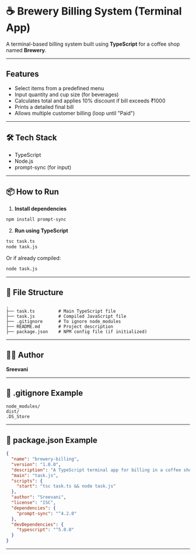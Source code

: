 # ☕ Brewery Billing System (Terminal App)

A terminal-based billing system built using **TypeScript** for a coffee shop named **Brewery**.

---

##  Features

- Select items from a predefined menu
- Input quantity and cup size (for beverages)
- Calculates total and applies 10% discount if bill exceeds ₹1000
- Prints a detailed final bill
- Allows multiple customer billing (loop until "Paid")

---

## 🛠 Tech Stack

- TypeScript
- Node.js
- prompt-sync (for input)

---

## 📦 How to Run

1. **Install dependencies**

```bash
npm install prompt-sync
```

2. **Run using TypeScript**

```bash
tsc task.ts
node task.js
```

Or if already compiled:

```bash
node task.js
```

---

## 📁 File Structure

```
.
├── task.ts         # Main TypeScript file
├── task.js         # Compiled JavaScript file
├── .gitignore      # To ignore node_modules
├── README.md       # Project description
├── package.json    # NPM config file (if initialized)
```

---

## 👩‍💻 Author

**Sreevani**

---

## 📝 .gitignore Example

```
node_modules/
dist/
.DS_Store
```

---

## 🧾 package.json Example

```json
{
  "name": "brewery-billing",
  "version": "1.0.0",
  "description": "A TypeScript terminal app for billing in a coffee shop.",
  "main": "task.js",
  "scripts": {
    "start": "tsc task.ts && node task.js"
  },
  "author": "Sreevani",
  "license": "ISC",
  "dependencies": {
    "prompt-sync": "^4.2.0"
  },
  "devDependencies": {
    "typescript": "^5.0.0"
  }
}
```

---


